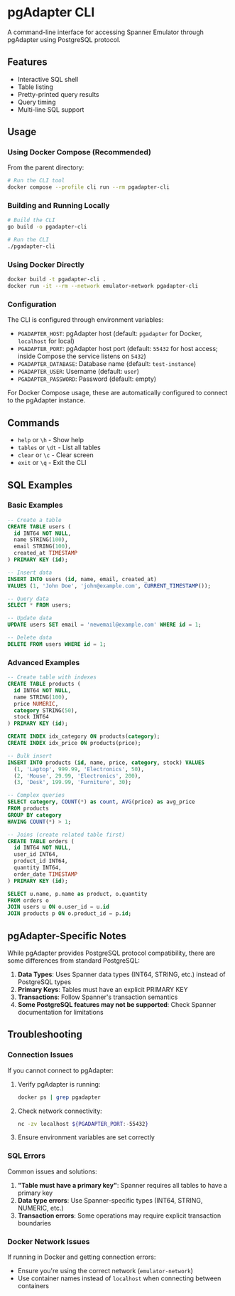 # pgAdapter CLI

A command-line interface for accessing Spanner Emulator through pgAdapter using PostgreSQL protocol.

## Features

- Interactive SQL shell
- Table listing
- Pretty-printed query results
- Query timing
- Multi-line SQL support

## Usage

### Using Docker Compose (Recommended)

From the parent directory:

```bash
# Run the CLI tool
docker compose --profile cli run --rm pgadapter-cli
```

### Building and Running Locally

```bash
# Build the CLI
go build -o pgadapter-cli

# Run the CLI
./pgadapter-cli
```

### Using Docker Directly

```bash
docker build -t pgadapter-cli .
docker run -it --rm --network emulator-network pgadapter-cli
```

### Configuration

The CLI is configured through environment variables:

- `PGADAPTER_HOST`: pgAdapter host (default: `pgadapter` for Docker, `localhost` for local)
- `PGADAPTER_PORT`: pgAdapter host port (default: `55432` for host access; inside Compose the service listens on `5432`)
- `PGADAPTER_DATABASE`: Database name (default: `test-instance`)
- `PGADAPTER_USER`: Username (default: `user`)
- `PGADAPTER_PASSWORD`: Password (default: empty)

For Docker Compose usage, these are automatically configured to connect to the pgAdapter instance.

## Commands

- `help` or `\h` - Show help
- `tables` or `\dt` - List all tables
- `clear` or `\c` - Clear screen
- `exit` or `\q` - Exit the CLI

## SQL Examples

### Basic Examples

```sql
-- Create a table
CREATE TABLE users (
  id INT64 NOT NULL,
  name STRING(100),
  email STRING(100),
  created_at TIMESTAMP
) PRIMARY KEY (id);

-- Insert data
INSERT INTO users (id, name, email, created_at)
VALUES (1, 'John Doe', 'john@example.com', CURRENT_TIMESTAMP());

-- Query data
SELECT * FROM users;

-- Update data
UPDATE users SET email = 'newemail@example.com' WHERE id = 1;

-- Delete data
DELETE FROM users WHERE id = 1;
```

### Advanced Examples

```sql
-- Create table with indexes
CREATE TABLE products (
  id INT64 NOT NULL,
  name STRING(100),
  price NUMERIC,
  category STRING(50),
  stock INT64
) PRIMARY KEY (id);

CREATE INDEX idx_category ON products(category);
CREATE INDEX idx_price ON products(price);

-- Bulk insert
INSERT INTO products (id, name, price, category, stock) VALUES
  (1, 'Laptop', 999.99, 'Electronics', 50),
  (2, 'Mouse', 29.99, 'Electronics', 200),
  (3, 'Desk', 199.99, 'Furniture', 30);

-- Complex queries
SELECT category, COUNT(*) as count, AVG(price) as avg_price
FROM products
GROUP BY category
HAVING COUNT(*) > 1;

-- Joins (create related table first)
CREATE TABLE orders (
  id INT64 NOT NULL,
  user_id INT64,
  product_id INT64,
  quantity INT64,
  order_date TIMESTAMP
) PRIMARY KEY (id);

SELECT u.name, p.name as product, o.quantity
FROM orders o
JOIN users u ON o.user_id = u.id
JOIN products p ON o.product_id = p.id;
```

## pgAdapter-Specific Notes

While pgAdapter provides PostgreSQL protocol compatibility, there are some differences from standard PostgreSQL:

1. **Data Types**: Uses Spanner data types (INT64, STRING, etc.) instead of PostgreSQL types
2. **Primary Keys**: Tables must have an explicit PRIMARY KEY
3. **Transactions**: Follow Spanner's transaction semantics
4. **Some PostgreSQL features may not be supported**: Check Spanner documentation for limitations

## Troubleshooting

### Connection Issues

If you cannot connect to pgAdapter:

1. Verify pgAdapter is running:

   ```bash
   docker ps | grep pgadapter
   ```

2. Check network connectivity:

   ```bash
   nc -zv localhost ${PGADAPTER_PORT:-55432}
   ```

3. Ensure environment variables are set correctly

### SQL Errors

Common issues and solutions:

1. **"Table must have a primary key"**: Spanner requires all tables to have a primary key
2. **Data type errors**: Use Spanner-specific types (INT64, STRING, NUMERIC, etc.)
3. **Transaction errors**: Some operations may require explicit transaction boundaries

### Docker Network Issues

If running in Docker and getting connection errors:

- Ensure you're using the correct network (`emulator-network`)
- Use container names instead of `localhost` when connecting between containers
